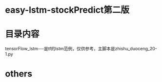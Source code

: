 # easy-lstm-stockPredict第二版


# 目录内容
  tensorFlow_lstm---是tf的lstm范例，仅供参考，主脚本是zhishu_duoceng_20-1.py


# others
